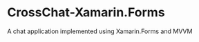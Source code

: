CrossChat-Xamarin.Forms
=======================

A chat application implemented using Xamarin.Forms and MVVM
